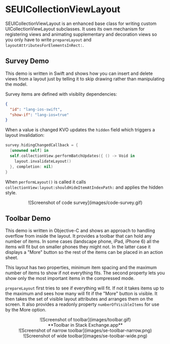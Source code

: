 SEUICollectionViewLayout
========================
SEUICollectionViewLayout is an enhanced base class for writing custom UICollectionViewLayout subclasses.  It uses its own mechanism for registering views and animating supplementary and decoration views so you only have to write `prepareLayout` and `layoutAttributesForElementsInRect:`.

Survey Demo
-----------

This demo is written in Swift and shows how you can insert and delete views from a layout just by telling it to skip drawing rather than manipulating the model.

Survey items are defined with visiblity dependencies:

```json
{
  "id": "lang-ios-swift",
  "show-if": "lang-ios=true"
}
```

When a value is changed KVO updates the `hidden` field which triggers a layout invalidation:

```swift
survey.hidingChangedCallback = {
  [unowned self] in
  self.collectionView.performBatchUpdates({ () -> Void in
    layout.invalidateLayout()
  }, completion: nil)
}
```

When `performLayout()` is called it calls `collectionView:layout:shouldHideItemAtIndexPath:` and applies the hidden style.

<center>![Screenshot of code survey](images/code-survey.gif)</center>

Toolbar Demo
------------

This demo is written in Objective-C and shows an approach to handling overflow from inside the layout.  It provides a toolbar that can hold any number of items.  In some cases (landscape phone, iPad, iPhone 6) all the items will fit but on smaller phones they might not.  In the latter case it displays a "More" button so the rest of the items can be placed in an action sheet.

This layout has two properties, minimum item spacing and the maximum number of items to show if not everything fits.  The second property lets you show only the most important items in the compressed mode.

`prepareLayout` first tries to see if everything will fit.  If not it takes items up to the maximum and sees how many will fit if the "More" button is visible.  It then takes the set of visible layout attributes and arranges them on the screen.  It also provides a readonly property `numberOfVisibleItems` for use by the More option.

<center>![Screenshot of toolbar](images/toolbar.gif)</center>

<center>**Toolbar in Stack Exchange.app**</center>

<center>![Screenshot of narrow toolbar](images/se-toolbar-narrow.png)</center>

<center>![Screenshot of wide toolbar](images/se-toolbar-wide.png)</center>
